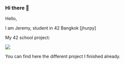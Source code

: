 ### Hi there 👋

Hello,

I am Jeremy, student in 42 Bangkok [jhurpy]

My 42 school project:

<p>
<img libft = "libft" src = "badges/libftm.png" />
</p>

You can find here the different project I finished already.

